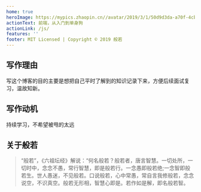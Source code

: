 ```yaml
---
home: true
heroImage: https://mypics.zhaopin.cn//avatar/2019/3/1/50d9d3da-a70f-4cb5-977e-fa33fdaaa42f.jpg
actionText: 前端，从入门到单身狗
actionLink: /js/
features: ''
footer: MIT Licensed | Copyright © 2019 般若
---
```

## 写作理由
写这个博客的目的主要是想把自己平时了解到的知识记录下来，方便后续面试复习，温故知新。
## 写作动机
持续学习，不希望被甩的太远
## 关于般若
> “般若”，《六祖坛经》解说：“何名般若？般若者，唐言智慧。一切处所，一切时中，念念不愚，常行智慧，即是般若行。一念愚即般若绝;一念智即般若生。世人愚迷，不见般若。口说般若，心中常愚，常自言我修般若，念念说空，不识真空。般若无形相，智慧心即是。若作如是解，即名般若智。
